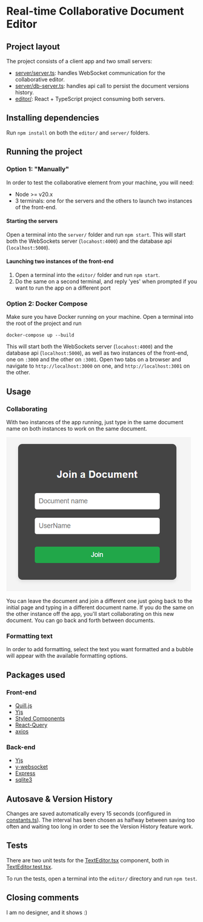 # Real-time Collaborative Document Editor

## Project layout

The project consists of a client app and two small servers:

-   [server/server.ts](./server/server.ts): handles WebSocket communication for the collaborative editor.
-   [server/db-server.ts](./server/db-server.ts): handles api call to persist the document versions history.
-   [editor/](./editor/src/App.tsx): React + TypeScript project consuming both servers.

## Installing dependencies

Run `npm install` on both the `editor/` and `server/` folders.

## Running the project

### Option 1: "Manually"

In order to test the collaborative element from your machine, you will need:

-   Node >= v20.x
-   3 terminals: one for the servers and the others to launch two instances of the front-end.

#### Starting the servers

Open a terminal into the `server/` folder and run `npm start`. This will start both the WebSockets server (`locahost:4000`) and the database api (`localhost:5000`).

#### Launching two instances of the front-end

1. Open a terminal into the `editor/` folder and run `npm start`.
2. Do the same on a second terminal, and reply 'yes' when prompted if you want to run the app on a different port

### Option 2: Docker Compose

Make sure you have Docker running on your machine. Open a terminal into the root of the project and run

```
docker-compose up --build
```

This will start both the WebSockets server (`locahost:4000`) and the database api (`localhost:5000`), as well as two instances of the front-end, one on `:3000` and the other on `:3001`.
Open two tabs on a browser and navigate to `http://localhost:3000` on one, and `http://localhost:3001` on the other.

## Usage

### Collaborating

With two instances of the app running, just type in the same document name on both instances to work on the same document.

![alt text](assets/image.png)

You can leave the document and join a different one just going back to the initial page and typing in a different document name. If you do the same on the other instance off the app, you'll start collaborating on this new document. You can go back and forth between documents.

### Formatting text

In order to add formatting, select the text you want formatted and a bubble will appear with the available formatting options.

## Packages used

### Front-end

-   [Quill.js](https://quilljs.com/)
-   [Yjs](https://github.com/yjs/yjs)
-   [Styled Components](https://styled-components.com/)
-   [React-Query](https://tanstack.com/query/v3)
-   [axios](https://github.com/axios/axios)

### Back-end

-   [Yjs](https://github.com/yjs/yjs)
-   [y-websocket](https://github.com/yjs/y-websocket)
-   [Express](https://expressjs.com/)
-   [sqlite3](https://github.com/TryGhost/node-sqlite3)

## Autosave & Version History

Changes are saved automatically every 15 seconds (configured in [constants.ts](editor/src/types/constants.ts)). The interval has been chosen as halfway between saving too often and waiting too long in order to see the Version History feature work.

## Tests

There are two unit tests for the [TextEditor.tsx](editor/src/editor/TextEditor.tsx) component, both in [TextEditor.test.tsx](editor/src/editor/__tests__/TextEditor.test.tsx).

To run the tests, open a terminal into the `editor/` directory and run `npm test`.

## Closing comments

I am no designer, and it shows :)

